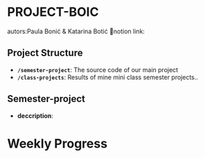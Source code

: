﻿# PROJECT-BOIC <!-- omit in toc -->

autors:Paula Bonić & Katarina Botić
🔗notion link: 

## Project Structure

- **`/semester-project`**: The source code of our main project
- **`/class-projects`**: Results of mine mini class semester projects..

## Semester-project
- **deccription**:

# Weekly Progress

